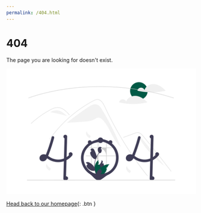 ```yaml
---
permalink: /404.html
---
```


# 404

The page you are looking for doesn't exist.

![404](/assets/images/404.png)

[Head back to our homepage](blog.jcstech.de){: .btn }